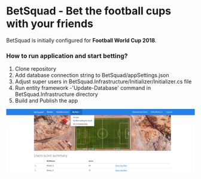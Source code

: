 # BetSquad - Bet the football cups with your friends
BetSquad is initially configured for <b>Football World Cup 2018</b>.
### How to run application and start betting?
1. Clone repository
2. Add database connection string to BetSquad/appSettings.json
3. Adjust super users in BetSquad.Infrastructure/Initializer/Initializer.cs file
4. Run entity framework -'Update-Database' command in BetSquad.Infrastructure directory
5. Build and Publish the app

![](https://github.com/melmanm/BetSquad/blob/master/BetSquad/wwwroot/images/website.png)
